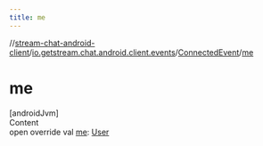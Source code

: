 ```yaml
---
title: me
---
```

//[stream-chat-android-client](../../../index.md)/[io.getstream.chat.android.client.events](../index.md)/[ConnectedEvent](index.md)/[me](me.md)



# me  
[androidJvm]  
Content  
open override val [me](me.md): [User](../../io.getstream.chat.android.client.models/User/index.md)  



